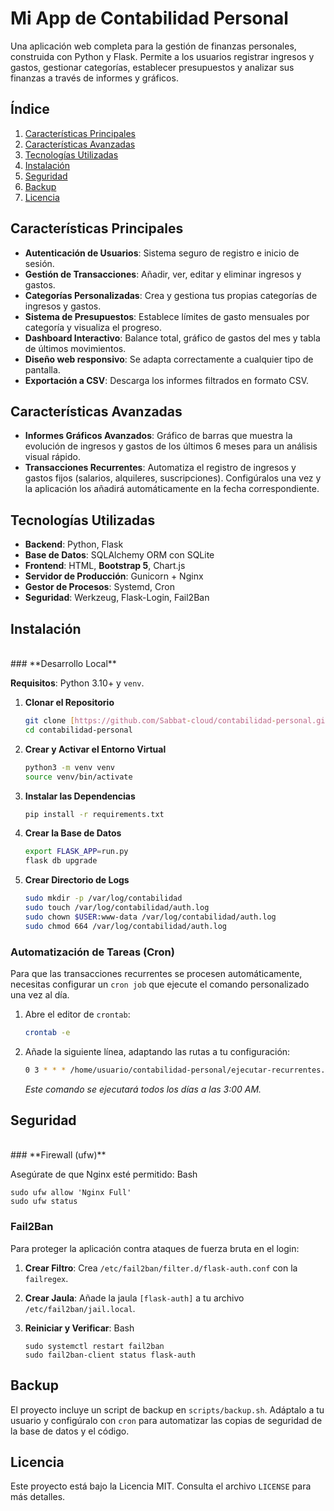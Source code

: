# **Mi App de Contabilidad Personal**

Una aplicación web completa para la gestión de finanzas personales, construida con Python y Flask. Permite a los usuarios registrar ingresos y gastos, gestionar categorías, establecer presupuestos y analizar sus finanzas a través de informes y gráficos.

## **Índice**

1.  [Características Principales](#características-principales)
2.  [Características Avanzadas](#características-avanzadas)
3.  [Tecnologías Utilizadas](#tecnologías-utilizadas)
4.  [Instalación](#instalación)
5.  [Seguridad](#seguridad)
6.  [Backup](#backup)
7.  [Licencia](#licencia)

## **Características Principales**

* **Autenticación de Usuarios**: Sistema seguro de registro e inicio de sesión.
* **Gestión de Transacciones**: Añadir, ver, editar y eliminar ingresos y gastos.
* **Categorías Personalizadas**: Crea y gestiona tus propias categorías de ingresos y gastos.
* **Sistema de Presupuestos**: Establece límites de gasto mensuales por categoría y visualiza el progreso.
* **Dashboard Interactivo**: Balance total, gráfico de gastos del mes y tabla de últimos movimientos.
* **Diseño web responsivo**: Se adapta correctamente a cualquier tipo de pantalla.
* **Exportación a CSV**: Descarga los informes filtrados en formato CSV.

## **Características Avanzadas**

* **Informes Gráficos Avanzados**: Gráfico de barras que muestra la evolución de ingresos y gastos de los últimos 6 meses para un análisis visual rápido.
* **Transacciones Recurrentes**: Automatiza el registro de ingresos y gastos fijos (salarios, alquileres, suscripciones). Configúralos una vez y la aplicación los añadirá automáticamente en la fecha correspondiente.

## **Tecnologías Utilizadas**

* **Backend**: Python, Flask
* **Base de Datos**: SQLAlchemy ORM con SQLite
* **Frontend**: HTML, **Bootstrap 5**, Chart.js
* **Servidor de Producción**: Gunicorn + Nginx
* **Gestor de Procesos**: Systemd, Cron
* **Seguridad**: Werkzeug, Flask-Login, Fail2Ban

## **Instalación**

<br>
### **Desarrollo Local**

**Requisitos**: Python 3.10+ y `venv`.

1.  **Clonar el Repositorio**
    ```bash
    git clone [https://github.com/Sabbat-cloud/contabilidad-personal.git](https://github.com/Sabbat-cloud/contabilidad-personal.git)
    cd contabilidad-personal
    ```
2.  **Crear y Activar el Entorno Virtual**
    ```bash
    python3 -m venv venv
    source venv/bin/activate
    ```
3.  **Instalar las Dependencias**
    ```bash
    pip install -r requirements.txt
    ```
4.  **Crear la Base de Datos**
    ```bash
    export FLASK_APP=run.py
    flask db upgrade
    ```
5.  **Crear Directorio de Logs**
    ```bash
    sudo mkdir -p /var/log/contabilidad
    sudo touch /var/log/contabilidad/auth.log
    sudo chown $USER:www-data /var/log/contabilidad/auth.log
    sudo chmod 664 /var/log/contabilidad/auth.log
    ```

### **Automatización de Tareas (Cron)**

Para que las transacciones recurrentes se procesen automáticamente, necesitas configurar un `cron job` que ejecute el comando personalizado una vez al día.

1.  Abre el editor de `crontab`:
    ```bash
    crontab -e
    ```
2.  Añade la siguiente línea, adaptando las rutas a tu configuración:
    ```bash
    0 3 * * * /home/usuario/contabilidad-personal/ejecutar-recurrentes.sh
    ```
    *Este comando se ejecutará todos los días a las 3:00 AM.*

## **Seguridad**


<br>
### **Firewall (ufw)**


Asegúrate de que Nginx esté permitido:
Bash

```
sudo ufw allow 'Nginx Full'
sudo ufw status
```


### **Fail2Ban**


Para proteger la aplicación contra ataques de fuerza bruta en el login:

1. **Crear Filtro**: Crea `/etc/fail2ban/filter.d/flask-auth.conf` con la `failregex`.
2. **Crear Jaula**: Añade la jaula `[flask-auth]` a tu archivo `/etc/fail2ban/jail.local`.
3. **Reiniciar y Verificar**:
    Bash

    ```
    sudo systemctl restart fail2ban
    sudo fail2ban-client status flask-auth

    ```


## **Backup**


El proyecto incluye un script de backup en `scripts/backup.sh`. Adáptalo a tu usuario y configúralo con `cron` para automatizar las copias de seguridad de la base de datos y el código.

## **Licencia**


Este proyecto está bajo la Licencia MIT. Consulta el archivo `LICENSE` para más detalles.
